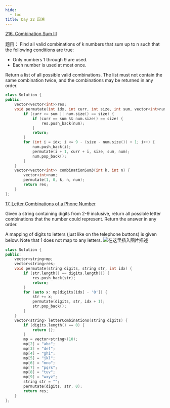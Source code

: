 ```yaml
---
hide:
  - toc
title: Day 22 回溯
---
```


[216. Combination Sum III](https://leetcode.cn/problems/combination-sum-iii/)

题目：
Find all valid combinations of k numbers that sum up to n such that the following conditions are true:

- Only numbers 1 through 9 are used.
- Each number is used at most once.

Return a list of all possible valid combinations. The list must not contain the same combination twice, and the combinations may be returned in any order.

```cpp
class Solution {
public:
    vector<vector<int>>res;
    void permutate(int idx, int curr, int size, int sum, vector<int>num) {
        if (curr >= sum || num.size() == size) {
            if (curr == sum && num.size() == size) {
                res.push_back(num);
            }
            return;
        }
        for (int i = idx; i <= 9 - (size - num.size()) + 1; i++) {
            num.push_back(i);
            permutate(i + 1, curr + i, size, sum, num);
            num.pop_back();
        }
    }
    vector<vector<int>> combinationSum3(int k, int n) {
        vector<int>num;
        permutate(1, 0, k, n, num);
        return res;
    }
};
```


[17. Letter Combinations of a Phone Number](https://leetcode.cn/problems/letter-combinations-of-a-phone-number/)

Given a string containing digits from 2-9 inclusive, return all possible letter combinations that the number could represent. Return the answer in any order.

A mapping of digits to letters (just like on the telephone buttons) is given below. Note that 1 does not map to any letters.
![在这里插入图片描述](https://img-blog.csdnimg.cn/e3c08be9ac404db691ce80402e85dced.png)


```cpp
class Solution {
public:
    vector<string>mp;
    vector<string>res;
    void permutate(string digits, string str, int idx) {
        if (str.length() == digits.length()) {
            res.push_back(str);
            return;
        }
        for (auto x: mp[digits[idx] - '0']) {
            str += x;
            permutate(digits, str, idx + 1);
            str.pop_back();
        }
    }
    vector<string> letterCombinations(string digits) {
        if (digits.length() == 0) {
            return {};
        }
        mp = vector<string>(10);
        mp[2] = "abc";
        mp[3] = "def";
        mp[4] = "ghi";
        mp[5] = "jkl";
        mp[6] = "mno";
        mp[7] = "pqrs";
        mp[8] = "tuv";
        mp[9] = "wxyz";
        string str = "";
        permutate(digits, str, 0);
        return res;
    }
};
```
